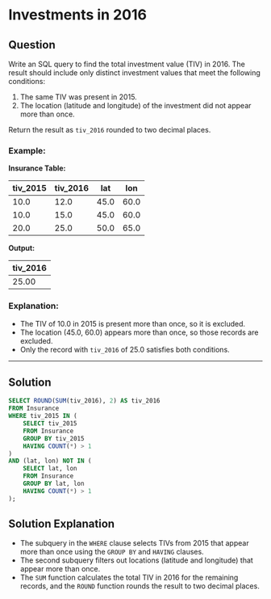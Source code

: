 
# Investments in 2016

## Question

Write an SQL query to find the total investment value (TIV) in 2016. The result should include only distinct investment values that meet the following conditions:
1. The same TIV was present in 2015.
2. The location (latitude and longitude) of the investment did not appear more than once.

Return the result as `tiv_2016` rounded to two decimal places.

### Example:

**Insurance Table:**

| tiv_2015 | tiv_2016 | lat   | lon   |
|----------|----------|-------|-------|
| 10.0     | 12.0     | 45.0  | 60.0  |
| 10.0     | 15.0     | 45.0  | 60.0  |
| 20.0     | 25.0     | 50.0  | 65.0  |

**Output:**

| tiv_2016 |
|----------|
| 25.00    |

### Explanation:

- The TIV of 10.0 in 2015 is present more than once, so it is excluded.
- The location (45.0, 60.0) appears more than once, so those records are excluded.
- Only the record with `tiv_2016` of 25.0 satisfies both conditions.

---

## Solution

```sql
SELECT ROUND(SUM(tiv_2016), 2) AS tiv_2016
FROM Insurance
WHERE tiv_2015 IN (
    SELECT tiv_2015 
    FROM Insurance 
    GROUP BY tiv_2015 
    HAVING COUNT(*) > 1
)
AND (lat, lon) NOT IN (
    SELECT lat, lon 
    FROM Insurance 
    GROUP BY lat, lon 
    HAVING COUNT(*) > 1
);
```

## Solution Explanation

- The subquery in the `WHERE` clause selects TIVs from 2015 that appear more than once using the `GROUP BY` and `HAVING` clauses.
- The second subquery filters out locations (latitude and longitude) that appear more than once.
- The `SUM` function calculates the total TIV in 2016 for the remaining records, and the `ROUND` function rounds the result to two decimal places.
